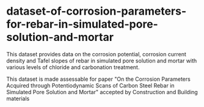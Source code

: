 # dataset-of-corrosion-parameters-for-rebar-in-simulated-pore-solution-and-mortar
This dataset provides data on the corrosion potential, corrosion current density and Tafel slopes of rebar in simulated pore solution and mortar with various levels of chloride and carbonation treatment. 

This dataset is made assessable for paper "On the Corrosion Parameters Acquired through Potentiodynamic Scans of Carbon Steel Rebar in Simulated Pore Solution and Mortar" accepted by Construction and Building materials
